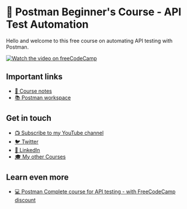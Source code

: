  # 👋 Postman Beginner's Course - API Test Automation

Hello and welcome to this free course on automating API testing with Postman. 

[![Watch the video on freeCodeCamp](https://img.youtube.com/vi/VywxIQ2ZXw4/sddefault.jpg)](https://www.youtube.com/watch?v=VywxIQ2ZXw4)

## Important links

* [📝 Course notes](./course-notes.md)
* [📚 Postman workspace](https://www.postman.com/valentins-team/workspace/test-automation-valentino-s-artisan-coffee-house-api)

## Get in touch

* [📺 Subscribe to my YouTube channel](https://www.youtube.com/@vdespa?sub_confirmation=1)
* [🐦 Twitter](https://twitter.com/vdespa)
* [🏢 LinkedIn](https://www.linkedin.com/in/vdespa/)
* [🎓 My other Courses](https://vdespa.com/courses)

## Learn even more

* [💻 Postman Complete course for API testing  - with FreeCodeCamp discount](https://www.udemy.com/course/postman-the-complete-guide/?couponCode=FREECODECAMP_2023) 
